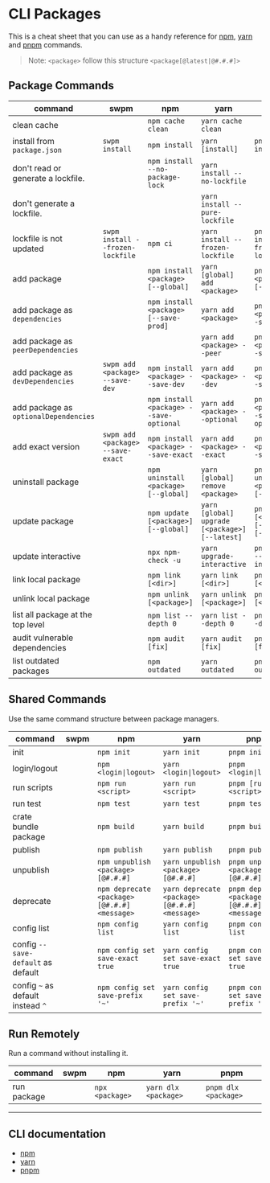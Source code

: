 # CLI Packages

This is a cheat sheet that you can use as a handy reference for [npm](https://www.npmjs.com/), [yarn](https://yarnpkg.com/) and [pnpm](https://pnpm.io/) commands.

> Note: `<package>` follow this structure `<package[@latest|@#.#.#]>`

## Package Commands

| command                                | swpm                              | npm                                          | yarn                                            | pnpm                                            |
| -------------------------------------- | --------------------------------- | -------------------------------------------- | ----------------------------------------------- | ----------------------------------------------- |
| clean cache                            |                                   | `npm cache clean`                            | `yarn cache clean`                              |                                                 |
| install from `package.json`            | `swpm install`                    | `npm install`                                | `yarn [install]`                                | `pnpm install`                                  |
| don't read or generate a lockfile.     |                                   | `npm install --no-package-lock`              | `yarn install --no-lockfile`                    |                                                 |
| don't generate a lockfile.             |                                   |                                              | `yarn install --pure-lockfile`                  |                                                 |
| lockfile is not updated                | `swpm install --frozen-lockfile`  | `npm ci`                                     | `yarn install --frozen-lockfile`                | `pnpm install --frozen-lockfile`                |
| add package                            |                                   | `npm install <package> [--global]`           | `yarn [global] add <package>`                   | `pnpm add <package> [--global]`                 |
| add package as `dependencies`          |                                   | `npm install <package> [--save-prod]`        | `yarn add <package>`                            | `pnpm add <package> --save-prod`                |
| add package as `peerDependencies`      |                                   |                                              | `yarn add <package> --peer`                     | `pnpm add <package> --save-peer`                |
| add package as `devDependencies`       | `swpm add <package> --save-dev`   | `npm install <package> --save-dev`           | `yarn add <package> --dev`                      | `pnpm add <package> --save-dev`                 |
| add package as `optionalDependencies`  |                                   | `npm install <package> --save-optional`      | `yarn add <package> --optional`                 | `pnpm add <package> --save-optional`            |
| add exact version                      | `swpm add <package> --save-exact` | `npm install <package> --save-exact`         | `yarn add <package> --exact`                    | `pnpm add <package> --save-exact`               |
| uninstall package                      |                                   | `npm uninstall <package> [--global]`         | `yarn [global] remove <package>`                | `pnpm uninstall <package> [--global]`           |
| update package                         |                                   | `npm update [<package>] [--global]`          | `yarn [global] upgrade [<package>] [--latest]`  | `pnpm update [<package>] [--latest] [--global]` |
| update interactive                     |                                   | `npx npm-check -u`                           | `yarn upgrade-interactive`                      | `pnpm update --interactive`                     |
| link local package                     |                                   | `npm link [<dir>]`                           | `yarn link [<dir>]`                             | `pnpm link [<dir>]`                             |
| unlink local package                   |                                   | `npm unlink [<package>]`                     | `yarn unlink [<package>]`                       | `pnpm unlink [<package>]`                       |
| list all package at the top level      |                                   | `npm list --depth 0`                         | `yarn list --depth 0`                           | `pnpm list --depth 0`                           |
| audit vulnerable dependencies          |                                   | `npm audit [fix]`                            | `yarn audit [fix]`                              | `pnpm audit [fix]`                              |
| list outdated packages                 |                                   | `npm outdated`                               | `yarn outdated`                                 | `pnpm outdated`                                 |

## Shared Commands

Use the same command structure between package managers.

| command                                | swpm | npm                                          | yarn                                            | pnpm                                            |
| -------------------------------------- | ---- | -------------------------------------------- | ----------------------------------------------- | ----------------------------------------------- |
| init                                   |      | `npm init`                                   | `yarn init`                                     | `pnpm init`                                     |
| login/logout                           |      | `npm <login\|logout>`                        | `yarn <login\|logout>`                          | `pnpm <login\|logout>`                          |
| run scripts                            |      | `npm run <script>`                           | `yarn run <script>`                             | `pnpm [run] <script>`                           |
| run test                               |      | `npm test`                                   | `yarn test`                                     | `pnpm test`                                     |
| crate bundle package                   |      | `npm build`                                  | `yarn build`                                    | `pnpm build`                                    |
| publish                                |      | `npm publish`                                | `yarn publish`                                  | `pnpm publish`                                  |
| unpublish                              |      | `npm unpublish <package>[@#.#.#]`            | `yarn unpublish <package>[@#.#.#]`              | `pnpm unpublish <package>[@#.#.#]`              |
| deprecate                              |      | `npm deprecate <package>[@#.#.#] <message>`  | `yarn deprecate <package>[@#.#.#] <message>`    | `pnpm deprecate <package>[@#.#.#] <message>`    |
| config list                            |      | `npm config list`                            | `yarn config list`                              | `pnpm config list`                              |
| config `--save-default` as default     |      | `npm config set save-exact true`             | `yarn config set save-exact true`               | `pnpm config set save-exact true`               |
| config `~` as default instead `^`      |      | `npm config set save-prefix '~'`             | `yarn config set save-prefix '~'`               | `pnpm config set save-prefix '~'`               |

## Run Remotely

Run a command without installing it.

| command                                | swpm | npm                                          | yarn                                            | pnpm                                            |
| -------------------------------------- | ---- | -------------------------------------------- | ----------------------------------------------- | ----------------------------------------------- |
| run package                            |      | `npx <package>`                              | `yarn dlx <package>`                            | `pnpm dlx <package>`                            |

---

## CLI documentation

- [npm](https://docs.npmjs.com/cli/v8/commands)
- [yarn](https://classic.yarnpkg.com/en/docs/cli/)
- [pnpm](https://pnpm.io/cli/install)
